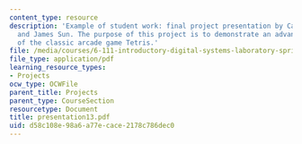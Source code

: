 ```yaml
---
content_type: resource
description: 'Example of student work: final project presentation by Cameron Lewis
  and James Sun. The purpose of this project is to demonstrate an advanced version
  of the classic arcade game Tetris.'
file: /media/courses/6-111-introductory-digital-systems-laboratory-spring-2006/d58c108e98a6a77ecace2178c786dec0_presentation13.pdf
file_type: application/pdf
learning_resource_types:
- Projects
ocw_type: OCWFile
parent_title: Projects
parent_type: CourseSection
resourcetype: Document
title: presentation13.pdf
uid: d58c108e-98a6-a77e-cace-2178c786dec0
---
```

